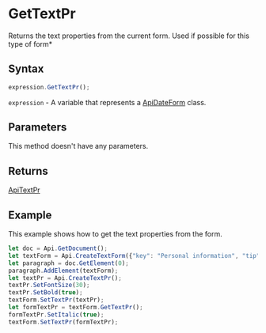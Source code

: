 # GetTextPr

Returns the text properties from the current form.
Used if possible for this type of form*

## Syntax

```javascript
expression.GetTextPr();
```

`expression` - A variable that represents a [ApiDateForm](../ApiDateForm.md) class.

## Parameters

This method doesn't have any parameters.

## Returns

[ApiTextPr](../../ApiTextPr/ApiTextPr.md)

## Example

This example shows how to get the text properties from the form.

```javascript editor-docx
let doc = Api.GetDocument();
let textForm = Api.CreateTextForm({"key": "Personal information", "tip": "Enter your first name", "required": true, "placeholder": "First name", "comb": true, "maxCharacters": 10, "cellWidth": 3, "multiLine": false, "autoFit": false});
let paragraph = doc.GetElement(0);
paragraph.AddElement(textForm);
let textPr = Api.CreateTextPr();
textPr.SetFontSize(30);
textPr.SetBold(true);
textForm.SetTextPr(textPr);
let formTextPr = textForm.GetTextPr();
formTextPr.SetItalic(true);
textForm.SetTextPr(formTextPr);
```

